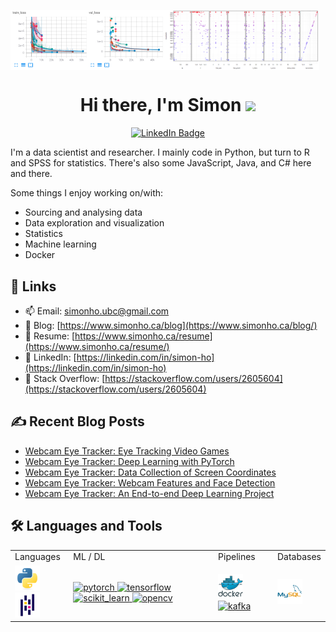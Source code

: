 <img src="images/training_plots.png" width="49%" align="center"/><img src="images/scatter.png" width="49%" align="center"/>

<h1 align="center">Hi there, I'm Simon <img src="https://media.giphy.com/media/hvRJCLFzcasrR4ia7z/giphy.gif" width="25px"></h1>
<p align="center">
  <a href="https://www.linkedin.com/in/simon-ho/" target="_blank"><img src="https://img.shields.io/badge/LinkedIn-blue?style=for-the-badge&logo=linkedin&logoColor=white" alt="LinkedIn Badge"></a>
</p>

I'm a data scientist and researcher. I mainly code in Python, but turn to R and SPSS for statistics. There's also some JavaScript, Java, and C# here and there.

Some things I enjoy working on/with:

* Sourcing and analysing data
* Data exploration and visualization
* Statistics
* Machine learning
* Docker

## 🔗 Links

* 📫 Email: simonho.ubc@gmail.com
* 📝 Blog: [https://www.simonho.ca/blog](https://www.simonho.ca/blog/)
* 📄 Resume: [https://www.simonho.ca/resume](https://www.simonho.ca/resume/)
* 🔷 LinkedIn: [https://linkedin.com/in/simon-ho](https://linkedin.com/in/simon-ho)
* 🔶 Stack Overflow: [https://stackoverflow.com/users/2605604](https://stackoverflow.com/users/2605604)

## ✍️ Recent Blog Posts 
<!-- BLOG-POST-LIST:START -->
- [Webcam Eye Tracker: Eye Tracking Video Games](https://www.simonho.ca/machine-learning/webcam-eye-tracker-video-games/)
- [Webcam Eye Tracker: Deep Learning with PyTorch](https://www.simonho.ca/machine-learning/webcam-eye-tracker-deep-learning-with-pytorch/)
- [Webcam Eye Tracker: Data Collection of Screen Coordinates](https://www.simonho.ca/machine-learning/webcam-eye-tracker-data-collection/)
- [Webcam Eye Tracker: Webcam Features and Face Detection](https://www.simonho.ca/machine-learning/webcam-eye-tracker-face-detection/)
- [Webcam Eye Tracker: An End-to-end Deep Learning Project](https://www.simonho.ca/machine-learning/webcam-eye-tracker-overview/)
<!-- BLOG-POST-LIST:END -->

## 🛠 Languages and Tools

<table width=90%>
  <tr>
    <td>Languages</td>
    <td>ML / DL</td>
    <td>Pipelines</td>
    <td>Databases</td>
  </tr>
  <tr>
    <td>
      <a href="https://www.python.org" target="_blank" rel="noreferrer"> <img src="https://raw.githubusercontent.com/devicons/devicon/master/icons/python/python-original.svg" alt="python" width="40" height="40"/> </a> <a href="https://pandas.pydata.org/" target="_blank" rel="noreferrer"> <img src="https://raw.githubusercontent.com/devicons/devicon/2ae2a900d2f041da66e950e4d48052658d850630/icons/pandas/pandas-original.svg" alt="pandas" width="40" height="40"/> </a>
    </td>
    <td>
      <a href="https://pytorch.org/" target="_blank" rel="noreferrer"> <img src="https://www.vectorlogo.zone/logos/pytorch/pytorch-icon.svg" alt="pytorch" width="40" height="40"/> </a> </a> <a href="https://www.tensorflow.org" target="_blank" rel="noreferrer"> <img src="https://www.vectorlogo.zone/logos/tensorflow/tensorflow-icon.svg" alt="tensorflow" width="40" height="40"/> </a> <a href="https://scikit-learn.org/" target="_blank" rel="noreferrer"> <img src="https://upload.wikimedia.org/wikipedia/commons/0/05/Scikit_learn_logo_small.svg" alt="scikit_learn" width="40" height="40"/> <a href="https://opencv.org/" target="_blank" rel="noreferrer"> <img src="https://www.vectorlogo.zone/logos/opencv/opencv-icon.svg" alt="opencv" width="40" height="40"/> </a>
    </td>
    <td>
      <a href="https://www.docker.com/" target="_blank" rel="noreferrer"> <img src="https://raw.githubusercontent.com/devicons/devicon/master/icons/docker/docker-original-wordmark.svg" alt="docker" width="40" height="40"/> </a> <a href="https://kafka.apache.org/" target="_blank" rel="noreferrer"> <img src="https://www.vectorlogo.zone/logos/apache_kafka/apache_kafka-icon.svg" alt="kafka" width="40" height="40"/> </a>
    </td>
    <td>
      <a href="https://www.mysql.com/" target="_blank" rel="noreferrer"> <img src="https://raw.githubusercontent.com/devicons/devicon/master/icons/mysql/mysql-original-wordmark.svg" alt="mysql" width="40" height="40"/> </a>
    </td>
  </tr>
</table>
